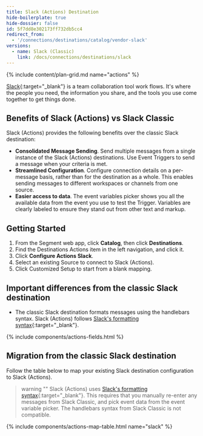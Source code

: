 ```yaml
---
title: Slack (Actions) Destination
hide-boilerplate: true
hide-dossier: false
id: 5f7dd8e302173ff732db5cc4
redirect_from:
  - '/connections/destinations/catalog/vendor-slack'
versions:
  - name: Slack (Classic)
    link: /docs/connections/destinations/slack
---
```

{% include content/plan-grid.md name="actions" %}

[Slack](https://www.slack.com){:target="_blank"} is a team collaboration tool work flows. It's where the people you need, the information you share, and the tools you use come together to get things done.


## Benefits of Slack (Actions) vs Slack Classic

Slack (Actions) provides the following benefits over the classic Slack destination:

- **Consolidated Message Sending**. Send multiple messages from a single instance of the Slack (Actions) destinations. Use Event Triggers to send a message when your criteria is met.
- **Streamlined Configuration**. Configure connection details on a per-message basis, rather than for the destination as a whole. This enables sending messages to different workspaces or channels from one source.
- **Easier access to data**. The event variables picker shows you all the available data from the event you use to test the Trigger. Variables are clearly labeled to ensure they stand out from other text and markup.


## Getting Started

1. From the Segment web app, click **Catalog**, then click **Destinations**.
2. Find the Destinations Actions item in the left navigation, and click it.
3. Click **Configure Actions Slack**.
4. Select an existing Source to connect to Slack (Actions).
5. Click Customized Setup to start from a blank mapping.

## Important differences from the classic Slack destination

- The classic Slack destination formats messages using the handlebars syntax. Slack (Actions) follows [Slack's formatting syntax](https://api.slack.com/reference/surfaces/formatting){:target="_blank"}.

{% include components/actions-fields.html %}

## Migration from the classic Slack destination

Follow the table below to map your existing Slack destination configuration to Slack (Actions).

> warning ""
> Slack (Actions) uses [Slack's  formatting syntax](https://api.slack.com/reference/surfaces/formatting){:target="_blank"}. This requires that you manually re-enter any messages from Slack Classic, and pick event data from the event variable picker. The handlebars syntax from Slack Classic is not compatible.

{% include components/actions-map-table.html name="slack" %}